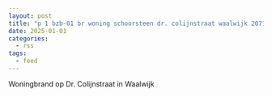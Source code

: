 ```yaml
---
layout: post
title: "p 1 bzb-01 br woning schoorsteen dr. colijnstraat waalwijk 207132 207151"
date: 2025-01-01
categories: 
  - rss
tags: 
  - feed
---
```


Woningbrand op Dr. Colijnstraat in Waalwijk
